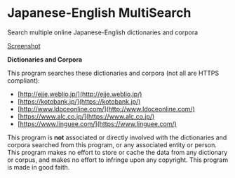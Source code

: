 # Japanese-English MultiSearch
Search multiple online Japanese-English dictionaries and corpora

[Screenshot](/screenshot.png?raw=true ".")

**Dictionaries and Corpora**

This program searches these dictionaries and corpora (not all are HTTPS compliant):

*   [http://ejje.weblio.jp/](http://ejje.weblio.jp/)
*   [https://kotobank.jp/](https://kotobank.jp/)
*   [http://www.ldoceonline.com/](http://www.ldoceonline.com/)
*   [https://www.alc.co.jp/](https://www.alc.co.jp/)
*   [https://www.linguee.com/](https://www.linguee.com/)

This program is **not** associated or directly involved with the dictionaries and corpora searched from this program, or any associated entity or person. This program makes no effort to store or cache the data from any dictionary or corpus, and makes no effort to infringe upon any copyright. This program is made in good faith.